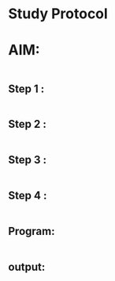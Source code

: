 # Study Protocol
# AIM:
```
```
## Step 1 :
```
```
## Step 2 :
```
```
## Step 3 :
```
```
## Step 4 :
```
```
## Program:
```
```
## output:
```
```
